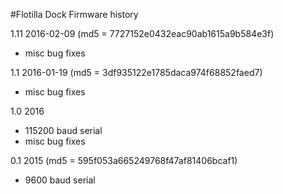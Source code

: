 #Flotilla Dock Firmware history

1.11 2016-02-09 (md5 = 7727152e0432eac90ab1615a9b584e3f)
- misc bug fixes

1.1 2016-01-19 (md5 = 3df935122e1785daca974f68852faed7)
- misc bug fixes

1.0 2016
- 115200 baud serial
- misc bug fixes

0.1 2015 (md5 = 595f053a665249768f47af81406bcaf1)
- 9600 baud serial
